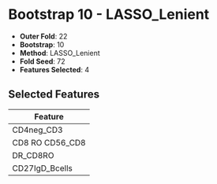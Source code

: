 # Bootstrap 10 - LASSO_Lenient

- **Outer Fold**: 22
- **Bootstrap**: 10
- **Method**: LASSO_Lenient
- **Fold Seed**: 72
- **Features Selected**: 4

## Selected Features

| Feature |
|---------|
| CD4neg_CD3 |
| CD8 RO CD56_CD8 |
| DR_CD8RO |
| CD27IgD_Bcells |
